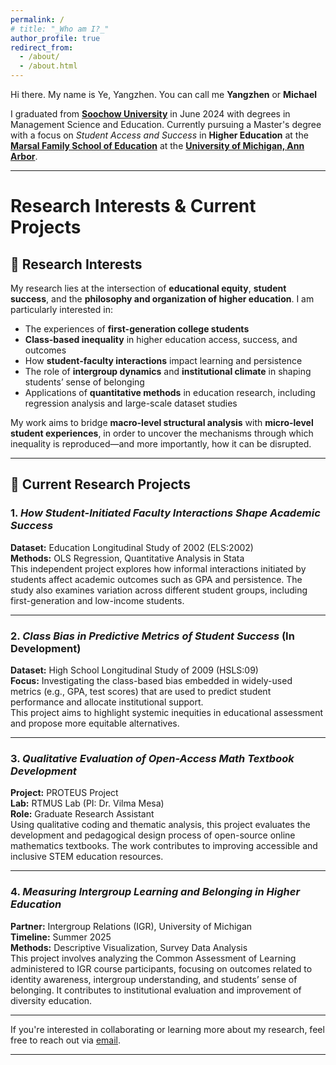```yaml
---
permalink: /
# title: "_Who am I?_"
author_profile: true
redirect_from: 
  - /about/
  - /about.html
---
```


Hi there. My name is Ye, Yangzhen. You can call me **Yangzhen** or **Michael** 

I graduated from [**Soochow University**](http://eng.suda.edu.cn/) in June 2024 with degrees in Management Science and Education. Currently pursuing a Master's degree with a focus on _Student Access and Success_ in **Higher Education** at the [**Marsal Family School of Education**](https://marsal.umich.edu/) at the [**University of Michigan, Ann Arbor**](https://umich.edu/). 

---
# Research Interests & Current Projects

## 🎯 Research Interests

My research lies at the intersection of **educational equity**, **student success**, and the **philosophy and organization of higher education**. I am particularly interested in:

- The experiences of **first-generation college students**
- **Class-based inequality** in higher education access, success, and outcomes
- How **student-faculty interactions** impact learning and persistence
- The role of **intergroup dynamics** and **institutional climate** in shaping students’ sense of belonging
- Applications of **quantitative methods** in education research, including regression analysis and large-scale dataset studies

My work aims to bridge **macro-level structural analysis** with **micro-level student experiences**, in order to uncover the mechanisms through which inequality is reproduced—and more importantly, how it can be disrupted.

---

## 🔬 Current Research Projects

### 1. *How Student-Initiated Faculty Interactions Shape Academic Success*  
**Dataset:** Education Longitudinal Study of 2002 (ELS:2002)  
**Methods:** OLS Regression, Quantitative Analysis in Stata  
This independent project explores how informal interactions initiated by students affect academic outcomes such as GPA and persistence. The study also examines variation across different student groups, including first-generation and low-income students.

---

### 2. *Class Bias in Predictive Metrics of Student Success* (In Development)  
**Dataset:** High School Longitudinal Study of 2009 (HSLS:09)  
**Focus:** Investigating the class-based bias embedded in widely-used metrics (e.g., GPA, test scores) that are used to predict student performance and allocate institutional support.  
This project aims to highlight systemic inequities in educational assessment and propose more equitable alternatives.

---

### 3. *Qualitative Evaluation of Open-Access Math Textbook Development*  
**Project:** PROTEUS Project  
**Lab:** RTMUS Lab (PI: Dr. Vilma Mesa)  
**Role:** Graduate Research Assistant  
Using qualitative coding and thematic analysis, this project evaluates the development and pedagogical design process of open-source online mathematics textbooks. The work contributes to improving accessible and inclusive STEM education resources.

---

### 4. *Measuring Intergroup Learning and Belonging in Higher Education*  
**Partner:** Intergroup Relations (IGR), University of Michigan  
**Timeline:** Summer 2025  
**Methods:** Descriptive Visualization, Survey Data Analysis  
This project involves analyzing the Common Assessment of Learning administered to IGR course participants, focusing on outcomes related to identity awareness, intergroup understanding, and students’ sense of belonging. It contributes to institutional evaluation and improvement of diversity education.

---

If you're interested in collaborating or learning more about my research, feel free to reach out via [email](mailto:yeyz@umich.edu).






---
